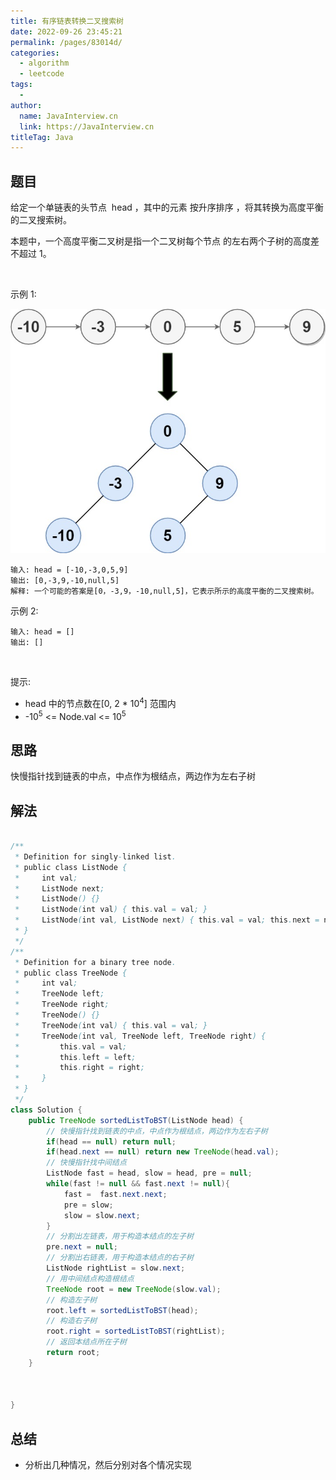 ```yaml
---
title: 有序链表转换二叉搜索树
date: 2022-09-26 23:45:21
permalink: /pages/83014d/
categories:
  - algorithm
  - leetcode
tags:
  - 
author: 
  name: JavaInterview.cn
  link: https://JavaInterview.cn
titleTag: Java
---
```


## 题目

给定一个单链表的头节点  head ，其中的元素 按升序排序 ，将其转换为高度平衡的二叉搜索树。

本题中，一个高度平衡二叉树是指一个二叉树每个节点 的左右两个子树的高度差不超过 1。

 

示例 1:

![](/media/pictures/leetcode/linked.jpeg)

    输入: head = [-10,-3,0,5,9]
    输出: [0,-3,9,-10,null,5]
    解释: 一个可能的答案是[0，-3,9，-10,null,5]，它表示所示的高度平衡的二叉搜索树。
示例 2:

    输入: head = []
    输出: []
 

提示:

- head 中的节点数在[0, 2 * 10<sup>4</sup>] 范围内
- -10<sup>5</sup> <= Node.val <= 10<sup>5</sup>



## 思路

快慢指针找到链表的中点，中点作为根结点，两边作为左右子树

## 解法
```java

/**
 * Definition for singly-linked list.
 * public class ListNode {
 *     int val;
 *     ListNode next;
 *     ListNode() {}
 *     ListNode(int val) { this.val = val; }
 *     ListNode(int val, ListNode next) { this.val = val; this.next = next; }
 * }
 */
/**
 * Definition for a binary tree node.
 * public class TreeNode {
 *     int val;
 *     TreeNode left;
 *     TreeNode right;
 *     TreeNode() {}
 *     TreeNode(int val) { this.val = val; }
 *     TreeNode(int val, TreeNode left, TreeNode right) {
 *         this.val = val;
 *         this.left = left;
 *         this.right = right;
 *     }
 * }
 */
class Solution {
    public TreeNode sortedListToBST(ListNode head) {
        // 快慢指针找到链表的中点，中点作为根结点，两边作为左右子树
        if(head == null) return null;
        if(head.next == null) return new TreeNode(head.val);
        // 快慢指针找中间结点
        ListNode fast = head, slow = head, pre = null;
        while(fast != null && fast.next != null){
            fast =  fast.next.next;
            pre = slow;
            slow = slow.next;
        }
        // 分割出左链表，用于构造本结点的左子树
        pre.next = null;
        // 分割出右链表，用于构造本结点的右子树
        ListNode rightList = slow.next;
        // 用中间结点构造根结点
        TreeNode root = new TreeNode(slow.val);
        // 构造左子树
        root.left = sortedListToBST(head);
        // 构造右子树
        root.right = sortedListToBST(rightList);
        // 返回本结点所在子树
        return root;
    }



}
```

## 总结

- 分析出几种情况，然后分别对各个情况实现 
